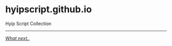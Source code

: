 # hyipscript.github.io
Hyip Script Collection



***

[*What next..*](https://github.com/hyipscript/hyipscript.github.io/wiki)
